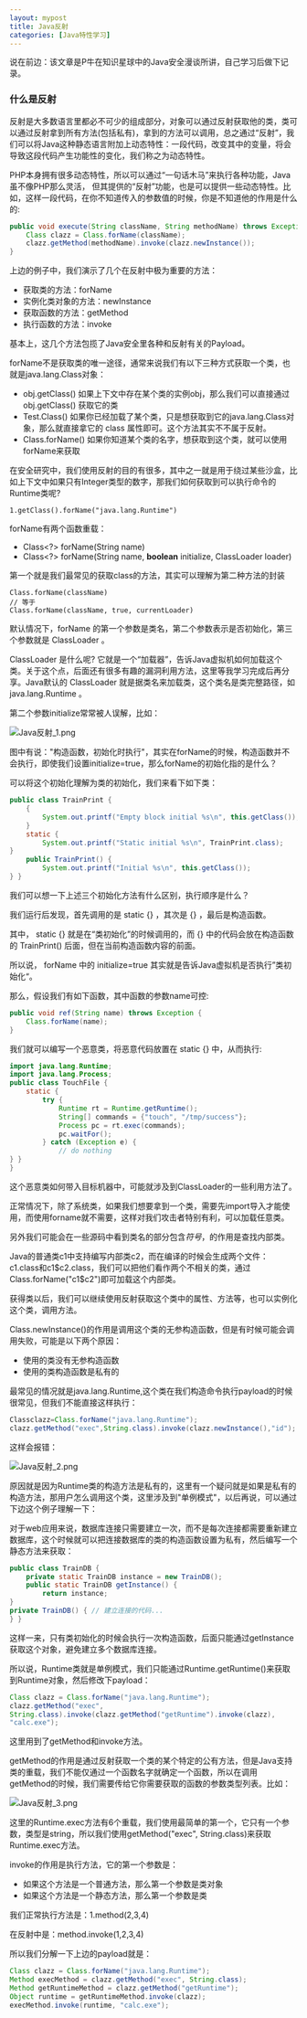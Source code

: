 ```yaml
---
layout: mypost
title: Java反射
categories: [Java特性学习]
---
```


说在前边：该文章是P牛在知识星球中的Java安全漫谈所讲，自己学习后做下记录。

### 什么是反射

反射是⼤多数语⾔里都必不可少的组成部分，对象可以通过反射获取他的类，类可以通过反射拿到所有方法(包括私有)，拿到的方法可以调用，总之通过“反射”，我们可以将Java这种静态语言附加上动态特性：一段代码，改变其中的变量，将会导致这段代码产⽣功能性的变化，我们称之为动态特性。

PHP本身拥有很多动态特性，所以可以通过“一句话⽊⻢”来执行各种功能，Java虽不像PHP那么灵活， 但其提供的“反射”功能，也是可以提供一些动态特性。比如，这样一段代码，在你不知道传入的参数值的时候，你是不知道他的作用是什么的:

```java
public void execute(String className, String methodName) throws Exception {
    Class clazz = Class.forName(className);
    clazz.getMethod(methodName).invoke(clazz.newInstance());
}
```

上边的例子中，我们演示了几个在反射中极为重要的方法：

- 获取类的方法：forName
- 实例化类对象的方法：newInstance
- 获取函数的方法：getMethod
- 执行函数的方法：invoke

基本上，这⼏个方法包揽了Java安全里各种和反射有关的Payload。

forName不是获取类的唯一途径，通常来说我们有以下三种方式获取一个类，也就是java.lang.Class对象：

- obj.getClass()  如果上下文中存在某个类的实例obj，那么我们可以直接通过 obj.getClass() 获取它的类
- Test.Class()  如果你已经加载了某个类，只是想获取到它的java.lang.Class对象，那么就直接拿它的 class 属性即可。这个⽅法其实不不属于反射。
- Class.forName()  如果你知道某个类的名字，想获取到这个类，就可以使用forName来获取

在安全研究中，我们使用反射的目的有很多，其中之一就是用于绕过某些沙盒，比如上下文中如果只有Integer类型的数字，那我们如何获取到可以执行命令的Runtime类呢?

```
1.getClass().forName("java.lang.Runtime")
```

forName有两个函数重载：

- Class<?> forName(String name)
- Class<?> forName(String name, **boolean** initialize, ClassLoader loader)

第一个就是我们最常见的获取class的方法，其实可以理解为第二种方法的封装

```
Class.forName(className)
// 等于
Class.forName(className, true, currentLoader)
```

默认情况下，forName 的第一个参数是类名，第⼆个参数表示是否初始化，第三个参数就是 ClassLoader 。

ClassLoader 是什么呢? 它就是⼀个“加载器”，告诉Java虚拟机如何加载这个类。关于这个点，后面还有很多有趣的漏洞利⽤⽅法，这⾥等我学习完成后再分享。Java默认的 ClassLoader 就是据类名来加载类，这个类名是类完整路径，如 java.lang.Runtime 。

第二个参数initialize常常被人误解，比如：

![Java反射_1.png](Java反射_1.png)

图中有说："构造函数，初始化时执行"，其实在forName的时候，构造函数并不会执行，即使我们设置initialize=true，那么forName的初始化指的是什么？

可以将这个初始化理解为类的初始化，我们来看下如下类：

```java
public class TrainPrint {
    {
        System.out.printf("Empty block initial %s\n", this.getClass());
    }
    static {
        System.out.printf("Static initial %s\n", TrainPrint.class);
}
    public TrainPrint() {
        System.out.printf("Initial %s\n", this.getClass());
} }
```

我们可以想一下上述三个初始化方法有什么区别，执行顺序是什么？

我们运行后发现，⾸先调用的是 static {} ，其次是 {} ，最后是构造函数。

其中， static {} 就是在“类初始化”的时候调用的，而 {} 中的代码会放在构造函数的 TrainPrint() 后面，但在当前构造函数内容的前面。

所以说， forName 中的 initialize=true 其实就是告诉Java虚拟机是否执行”类初始化“。

那么，假设我们有如下函数，其中函数的参数name可控:

```java
public void ref(String name) throws Exception {
    Class.forName(name);
}
```

我们就可以编写一个恶意类，将恶意代码放置在 static {} 中，从⽽执⾏:

```java
import java.lang.Runtime;
import java.lang.Process;
public class TouchFile {
    static {
        try {
            Runtime rt = Runtime.getRuntime();
            String[] commands = {"touch", "/tmp/success"};
            Process pc = rt.exec(commands);
            pc.waitFor();
        } catch (Exception e) {
            // do nothing
} }
}
```

这个恶意类如何带入目标机器中，可能就涉及到ClassLoader的⼀些利用方法了。

正常情况下，除了系统类，如果我们想要拿到一个类，需要先import导入才能使用，而使用forname就不需要，这样对我们攻击者特别有利，可以加载任意类。

另外我们可能会在一些源码中看到类名的部分包含$符号，$的作用是查找内部类。

Java的普通类c1中支持编写内部类c2，而在编译的时候会生成两个文件：c1.class和c1$c2.class，我们可以把他们看作两个不相关的类，通过Class.forName("c1$c2")即可加载这个内部类。

获得类以后，我们可以继续使用反射获取这个类中的属性、方法等，也可以实例化这个类，调用方法。

Class.newInstance()的作用是调用这个类的无参构造函数，但是有时候可能会调用失败，可能是以下两个原因：

- 使用的类没有无参构造函数
- 使用的类构造函数是私有的

最常见的情况就是java.lang.Runtime,这个类在我们构造命令执行payload的时候很常见，但我们不能直接这样执行：

```java
Classclazz=Class.forName("java.lang.Runtime");
clazz.getMethod("exec",String.class).invoke(clazz.newInstance(),"id");
```

这样会报错：

![Java反射_2.png](Java反射_2.png)

原因就是因为Runtime类的构造方法是私有的，这里有一个疑问就是如果是私有的构造方法，那用户怎么调用这个类，这里涉及到"单例模式"，以后再说，可以通过下边这个例子理解一下：

对于web应用来说，数据库连接只需要建立一次，而不是每次连接都需要重新建立数据库，这个时候就可以把连接数据库的类的构造函数设置为私有，然后编写一个静态方法来获取：

```java
public class TrainDB {
    private static TrainDB instance = new TrainDB();
    public static TrainDB getInstance() {
        return instance;
}
private TrainDB() { // 建立连接的代码...
} }
```

这样一来，只有类初始化的时候会执行一次构造函数，后面只能通过getInstance获取这个对象，避免建立多个数据库连接。

所以说，Runtime类就是单例模式，我们只能通过Runtime.getRuntime()来获取到Runtime对象，然后修改下payload：

```java
Class clazz = Class.forName("java.lang.Runtime");
clazz.getMethod("exec",
String.class).invoke(clazz.getMethod("getRuntime").invoke(clazz),
"calc.exe");
```

这里用到了getMethod和invoke方法。

getMethod的作用是通过反射获取一个类的某个特定的公有方法，但是Java支持类的重载，我们不能仅通过一个函数名字就确定一个函数，所以在调用getMethod的时候，我们需要传给它你需要获取的函数的参数类型列表。比如：

![Java反射_3.png](Java反射_3.png)

这里的Runtime.exec方法有6个重载，我们使用最简单的第一个，它只有一个参数，类型是string，所以我们使用getMethod("exec", String.class)来获取Runtime.exec方法。

invoke的作用是执行方法，它的第一个参数是：

- 如果这个方法是一个普通方法，那么第一个参数是类对象
- 如果这个方法是一个静态方法，那么第一个参数是类

我们正常执行方法是：1.method(2,3,4)

在反射中是：method.invoke(1,2,3,4)

所以我们分解一下上边的payload就是：

```java
Class clazz = Class.forName("java.lang.Runtime");
Method execMethod = clazz.getMethod("exec", String.class);
Method getRuntimeMethod = clazz.getMethod("getRuntime");
Object runtime = getRuntimeMethod.invoke(clazz);
execMethod.invoke(runtime, "calc.exe");
```

